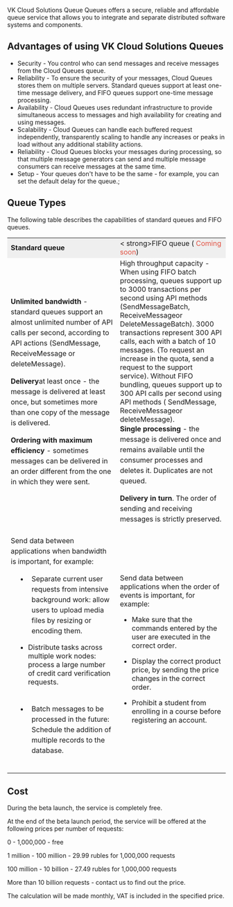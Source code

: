 VK Cloud Solutions Queue Queues offers a secure, reliable and affordable queue service that allows you to integrate and separate distributed software systems and components.

## Advantages of using VK Cloud Solutions Queues

- Security - You control who can send messages and receive messages from the Cloud Queues queue.
- Reliability - To ensure the security of your messages, Cloud Queues stores them on multiple servers. Standard queues support at least one-time message delivery, and FIFO queues support one-time message processing.
- Availability - Cloud Queues uses redundant infrastructure to provide simultaneous access to messages and high availability for creating and using messages.
- Scalability - Cloud Queues can handle each buffered request independently, transparently scaling to handle any increases or peaks in load without any additional stability actions.
- Reliability - Cloud Queues blocks your messages during processing, so that multiple message generators can send and multiple message consumers can receive messages at the same time.
- Setup - Your queues don't have to be the same - for example, you can set the default delay for the queue.;

## Queue Types

The following table describes the capabilities of standard queues and FIFO queues.

<table style="width: 100%;"><tbody><tr><td style="width: 50%; background-color: rgb(239, 239, 239);"><strong>Standard queue</strong></td><td style="width: 50%; background-color: rgb(239, 239, 239);">< strong>FIFO queue (<span style="color: rgb(226, 80, 65);"> Coming soon</span>)</strong></td></tr><tr><td style="width: 50.0000%;"><p style="margin:0px 0px 1em; padding: 0px; line-height: 1.5em;"><strong>Unlimited bandwidth</strong> - standard queues support an almost unlimited number of API calls per second, according to API actions (SendMessage, ReceiveMessage or deleteMessage).</p><p style="margin: 1em 0px; padding: 0px; line-height: 1.5em;"><strong>Delivery</strong>at least once - the message is delivered at least once, but sometimes more than one copy of the message is delivered.</p><p style="margin: 1em 0px 0px; padding: 0px; line-height: 1.5em;"><strong>Ordering with maximum efficiency</strong> - sometimes messages can be delivered in an order different from the one in which they were sent.</p><br></td><td style="width: 50.0000%;"><span style="text-decoration-thickness: initial; text-decoration-style: initial; text-decoration-color: initial;">High throughput</span> capacity - When using FIFO batch processing, queues support up to 3000 transactions per second using API methods (<span style="text-decoration-thickness: initial; text-decoration-style: initial; text-decoration-color: initial;">SendMessageBatch</span>, <span style="text-decoration-thickness: initial; text-decoration-style: initial; text-decoration-color: initial;">ReceiveMessage</span>or <span style="text-decoration-thickness: initial; text-decoration-style: initial; text-decoration-color: initial;">DeleteMessageBatch</span>). 3000 transactions represent 300 API calls, each with a batch of 10 messages. (To request an increase in the quota, send a request to the support service). Without FIFO bundling, queues support up to 300 API calls per second using API methods ( <span style="text-decoration-thickness: initial; text-decoration-style: initial; text-decoration-color: initial;">SendMessage</span>, <span style="text-decoration-thickness: initial; text-decoration-style: initial; text-decoration-color: initial;" >ReceiveMessage</span>or <span style="text-decoration-thickness: initial; text-decoration-style: initial; text-decoration-color: initial;">deleteMessage</span>).<p style="margin: 0px 0px 1em; padding: 0px; line-height: 1.5em;"><strong>Single processing</strong> - the message is delivered once and remains available until the consumer processes and deletes it. Duplicates are not queued.</p><p style="margin: 1em 0px 0px; padding: 0px; line-height: 1.5em;"><strong>Delivery in turn</strong>. The order of sending and receiving messages is strictly preserved.</p><br></td></tr><tr><td style="width: 50.0000%;"><p style="margin: 0px 0px 1em; padding: 0px; line-height: 1.5em;">Send data between applications when bandwidth is important, for example:</p><div style="margin-bottom: 1em; orphans: 2; text-align: start; text-indent: 0px; widows: 2; text-decoration-thickness: initial; text-decoration-style: initial; text-decoration-color: initial;"><ul style=" padding: 0px 0px 0px 2.5rem; margin: 0px; list-style-position: outside; list-style-type: disc;" type="disc"><li style="line-height: 1.5em; padding-left: 0.5rem;"><p>Separate current user requests from intensive background work: allow users to upload media files by resizing or encoding them.</p></li><li><p>Distribute tasks across multiple work nodes: process a large number of credit card verification requests.</p></li><li style="padding-top: 0.5em; line-height: 1.5em; padding-left: 0.5rem;"><p>Batch messages to be processed in the future: Schedule the addition of multiple records to the database.</p></li></ul></div><br></td><td style="width: 50.0000%;"><p>Send data between applications when the order of events is important, for example:</p><div><ul><li><p>Make sure that the commands entered by the user are executed in the correct order.</p></li><li><p>Display the correct product price, by sending the price changes in the correct order.</p></li><li><p>Prohibit a student from enrolling in a course before registering an account.</p></li></ul></div><br></td></tr></tbody></table>

## Cost

During the beta launch, the service is completely free.

At the end of the beta launch period, the service will be offered at the following prices per number of requests:

0 - 1,000,000 - free

1 million - 100 million - 29.99 rubles for 1,000,000 requests

100 million - 10 billion - 27.49 rubles for 1,000,000 requests

More than 10 billion requests - contact us to find out the price.

The calculation will be made monthly, VAT is included in the specified price.
